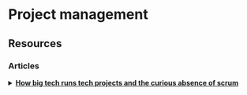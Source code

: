 # Project management

## Resources

### Articles

<details>

<summary><strong></strong><a href="https://blog.pragmaticengineer.com/project-management-at-big-tech/"><strong>How big tech runs tech projects and the curious absence of scrum</strong></a><strong></strong></summary>

**The summary of how companies manage projects is “it depends”.** And this should not be very surprising. A newly founded startup with five people will see success in different ways from a 1,000-person, slowly growing non-tech company.

### **Methodologies used by companies in this survey were:**

* _No “formal” methodology:_ common for public and venture-funded tech companies.&#x20;
* _Plan, build, ship:_ common for public and venture-funded tech companies.&#x20;
* _Scrum:_ common for large, non-tech companies, non-venture funded companies and consultancies.&#x20;
* _Kanban:_ mentioned across all companies.&#x20;
* _SAFe (Scaled Agile Framework):_ mentioned with large, non tech companies and a non-venture funded company.&#x20;
* _Shape Up:_ mentioned for a few venture-funded companies.

__[_Linear_](https://linear.app/), tool to check.

### **Project management approaches that do not work well:**

* Engineers not involved in estimations.
* Requirements changing, even with dedicated project managers.
* Team with no autonomy to change a failing project management approach also recorded low satisfaction.

### How big tech runs projects

* No "central" methodology.
* _Methodology "typically used":_ Plan (6-pager, RFC, Design Doc, ERD) -> Build (iterate) -> Ship, or GSD (Get Shit Done, 6-week cycles).

</details>

